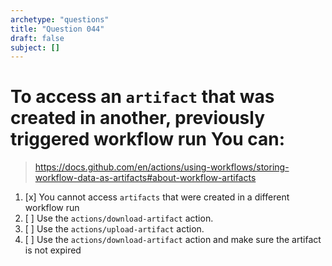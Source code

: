 ```yaml
---
archetype: "questions"
title: "Question 044"
draft: false
subject: []
---
```


# To access an `artifact` that was created in another, previously triggered workflow run You can:

> https://docs.github.com/en/actions/using-workflows/storing-workflow-data-as-artifacts#about-workflow-artifacts
1. [x] You cannot access `artifacts` that were created in a different workflow run
1. [ ] Use the `actions/download-artifact` action.
1. [ ] Use the `actions/upload-artifact` action.
1. [ ] Use the `actions/download-artifact` action and make sure the artifact is not expired
